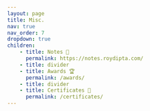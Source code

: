 ```yaml
---
layout: page
title: Misc.
nav: true
nav_order: 7
dropdown: true
children:
    - title: Notes 🧠
      permalink: https://notes.roydipta.com/
    - title: divider
    - title: Awards 🏆
      permalink: /awards/
    - title: divider
    - title: Certificates 📜
      permalink: /certificates/
---
```

